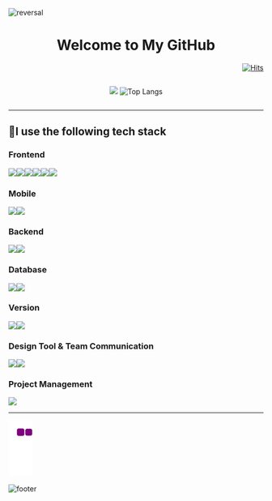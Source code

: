![reversal](https://capsule-render.vercel.app/api?type=slice&desc=dltpals222's%20github&rotate=8&descAlign=89&descAlignY=38&animation=fadeIn&color=auto&fontColor=ffffff)

  <h1 align="center">Welcome to My GitHub</h1> 
  <div align="right">
    
  [![Hits](https://hits.seeyoufarm.com/api/count/incr/badge.svg?url=https%3A%2F%2Fgithub.com%2Fdltpals222%2Fhit-counter&count_bg=%2379C83D&title_bg=%23555555&icon=&icon_color=%23E7E7E7&title=hits&edge_flat=false)](https://hits.seeyoufarm.com)
</div>

<div style="display:flex; flex-direction:row; justify-content:space-evenly">

  [![](https://raw.githubusercontent.com/vn7n24fzkq/github-profile-summary-cards-example/master/profile-summary-card-output/vue/3-stats.svg)](https://github.com/vn7n24fzkq/github-profile-summary-cards)
![Top Langs](https://github-readme-stats.vercel.app/api/top-langs/?username=dltpals222&layout=compact)
</div>

---

## 📑I use the following tech stack

  ### Frontend
<div style="display:flex; flex-direction:row;">
  <img src="https://img.shields.io/badge/html5-E34F26?style=flat-square&logo=html5&logoColor=white"/>
  <img src="https://img.shields.io/badge/css3-1572B6?style=flat-square&logo=css3&logoColor=white"/>
  <img src="https://img.shields.io/badge/javascript-F7DF1E?style=flat-square&logo=javascript&logoColor=white"/>
  <br />
  <img src="https://img.shields.io/badge/typescript-3178C6?style=for-the-badge&logo=typescript&logoColor=white"/>
  <img src="https://img.shields.io/badge/react-61DAFB?style=for-the-badge&logo=react&logoColor=white"/>
  <img src="https://img.shields.io/badge/next.js-000000?style=for-the-badge&logo=nextdotjs&logoColor=white"/>
</div>

  ### Mobile
<div style="display:flex; flex-direction:row;">
  <img src="https://img.shields.io/badge/react-native-61DAFB?style=for-the-badge&logo=react&logoColor=white"/>
  <img src="https://img.shields.io/badge/androidstudio-3DDC84?style=for-the-badge&logo=androidstudio&logoColor=white"/>
</div>

### Backend
<div style="display:flex; flex-direction:row;">
  <img src="https://img.shields.io/badge/node.js-339933?style=for-the-badge&logo=nodedotjs&logoColor=white"/>
  <img src="https://img.shields.io/badge/nest.js-E0234E?style=for-the-badge&logo=nestjs&logoColor=white"/>
</div>

### Database
<div style="display:flex; flex-direction:row;">
  <img src="https://img.shields.io/badge/mysql-4479A1?style=for-the-badge&logo=mysql&logoColor=white"/>
  <img src="https://img.shields.io/badge/mariadb-003545?style=for-the-badge&logo=mariadb&logoColor=white"/>
</div>

### Version
<div style="display:flex; flex-direction:row;">
  <img src="https://img.shields.io/badge/git-F05032?style=for-the-badge&logo=git&logoColor=white"/>
  <img src="https://img.shields.io/badge/github-181717?style=for-the-badge&logo=github&logoColor=white"/>
</div>

### Design Tool & Team Communication
<div style="display:flex; flex-direction:row;">
  <img src="https://img.shields.io/badge/figma-F24E1E?style=for-the-badge&logo=figma&logoColor=white"/>
  <img src="https://img.shields.io/badge/slack-4A154B?style=for-the-badge&logo=slack&logoColor=white"/>
</div>

### Project Management
<div style="display:flex; flex-direction:row;">
  <img src="https://img.shields.io/badge/notion-000000?style=for-the-badge&logo=notion&logoColor=white"/>
</div>

---

![snake gif](https://github.com/dltpals222/dltpals222/blob/output/github-contribution-grid-snake.gif)

![footer](https://capsule-render.vercel.app/api?type=slice&section=footer&color=auto)

<!-- <a href="https://github.com/dltpals222" target="_blank"><img src="https://img.shields.io/badge/뱃지레이블-333333?style=plastic&logo=github&logoColor=ede6e6"/></a> -->

<!--
**dltpals222/dltpals222** is a ✨ _special_ ✨ repository because its `README.md` (this file) appears on your GitHub profile.

Here are some ideas to get you started:

- 🔭 I’m currently working on ...
- 🌱 I’m currently learning ...
- 👯 I’m looking to collaborate on ...
- 🤔 I’m looking for help with ...
- 💬 Ask me about ...
- 📫 How to reach me: ...
- 😄 Pronouns: ...
- ⚡ Fun fact: ...
-->
